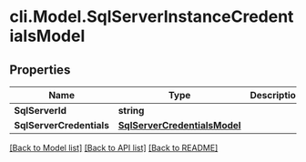 # cli.Model.SqlServerInstanceCredentialsModel

## Properties

Name | Type | Description | Notes
------------ | ------------- | ------------- | -------------
**SqlServerId** | **string** |  | [optional] 
**SqlServerCredentials** | [**SqlServerCredentialsModel**](SqlServerCredentialsModel.md) |  | [optional] 

[[Back to Model list]](../README.md#documentation-for-models) [[Back to API list]](../README.md#documentation-for-api-endpoints) [[Back to README]](../README.md)

